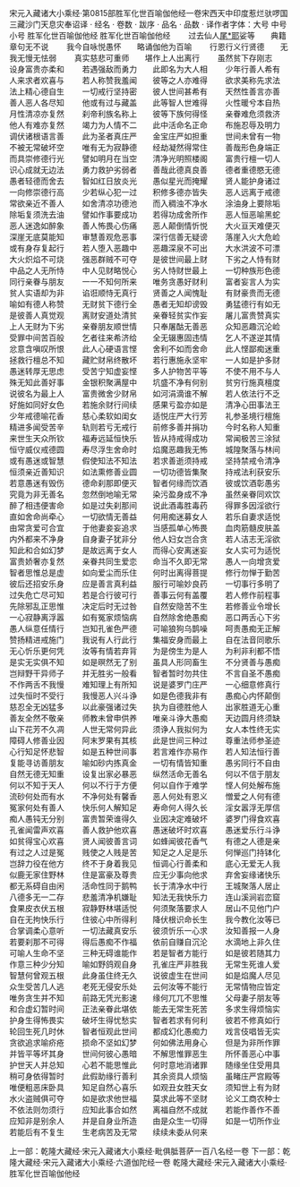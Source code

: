 宋元入藏诸大小乘经·第0815部胜军化世百喻伽他经一卷宋西天中印度惹烂驮啰国三藏沙门天息灾奉诏译
· 经名 · 卷数 · 跋序
· 品名 · 品数 · 译作者字体：大号 中号 小号
胜军化世百喻伽他经
胜军化世百喻伽他经
　　过去仙人[尾*耶](切身)娑等　　典籍章句无不说
　　我今自咏悦愚怀　　略诵伽他为百喻
　　行恩行义行贤德　　无我无慢无怯弱
　　真实慈悲可重师　　堪作上人出离行
　　虽然贫下存刚志　　设身富贵亦柔和
　　若遇强敌而勇力　　此即名为大人相
　　少年行善人希有　　人来求者欢喜与
　　若人称赞我羞闻　　彼等之人亦难得
　　欲求美称先求法　　法上精心德自生
　　一切戒行坚持密　　彼人世间甚希有
　　天然性善言亦善　　善人恶人各尽知
　　他或有过与藏盖　　此等智人世难得
　　火性暖兮本自热　　月性清凉亦复然
　　刹帝利族名称上　　彼等下族何得怪
　　亲眷难危须救济　　他人有难亦复然
　　竭力为人情不二　　此中活命名正命
　　布施忍辱及明力　　调伏诸根语言善
　　此为圣者真庄严　　金宝庄严如担重
　　世间未曾有一物　　不被无常破坏空
　　唯有无为寂静德　　经劫凝然得常住
　　善哉形色身端正　　而具崇修德行光
　　譬如明月在当空　　清净光明照楼阁
　　富贵行檀一切人　　识心成就无边法
　　勇力救护劣弱者　　善哉此德真良善
　　德者重德愍无德　　愚者轻德而舍去
　　智如红日放炎光　　愚似星光而掩耀
　　贤人能护身诸过　　一向修崇德行高
　　少若纵心犯一过　　积修多德亦皆失
　　恶人远离于戒德　　常欲亲近不善人
　　如舍清凉功德池　　而入稠浊不净水
　　涂油身上要除垢　　除垢复须洗去油
　　譬如作事要成功　　若得功成舍所作
　　恶人恒恶喻黑蛇　　恶人迷逸如醉象
　　善人怖畏心伤痛　　恶人颠倒情忻悦
　　大火亘天难便灭　　深崖无底莫能知
　　审慧善观危恶事　　深行信善无疑谤
　　落崖入火大危崄　　或有身存复起行
　　若人堕入恶趣中　　恶趣深泉不可出
　　大水洪波不可漂　　大火炽焰不可烧
　　强恶群贼不可夺　　是彼世间最上财
　　下劣之人恃有财　　中品之人无所恃
　　中人见财略悦心　　劣人恃财世最上
　　一切种族形色德　　同行亲眷与朋友
　　一一不知何所来　　唯务贪愚好财利
　　富者妄言人为实　　贫人实语却为非
　　谄诳顺恃无真行　　贤善之人闻愧耻
　　有财豪贵而无德　　喻如有德人称赞
　　无财贫下德行全　　愚者无知却谤毁
　　勇猛德行有如无　　是彼善人真觉观
　　离财安道处清贫　　亲眷轻贫实作妄
　　屠儿富贵赞真实　　上人无财为下劣
　　亲眷朋友顺世情　　只奉屠酤无善恶
　　众知恶趣沉沦崄　　受罪中间苦百般
　　乞者往来希济给　　全无辍惠固违情
　　乞人不遂逆其情　　忿意含嗔叹所恨
　　此人心硬语言悭　　舍利不如而舍命
　　此人悭鄙痴迷重　　拯救行檀总不知
　　藏贮财帛终散坏　　若行惠施永坚牢
　　一人如是护多财　　愚迷转厚无思虑
　　受苦宁知虚妄悭　　多人护物苦平等
　　不使不用不与人　　殊无知此善好事
　　金银积聚满屋中　　坑盛不净有何别
　　贫穷行施真檀度　　说彼名为最上人
　　富贵微舍少财帛　　如河涓滴谁不解
　　若人依法行不乏　　好施如同好女色
　　若施余财行间续　　感果亏盈亦如是
　　清净心田事法王　　少年戒德喻花香
　　慈心柔软如闺女　　适悦庄严大行芳
　　礼参圣境行檀施　　精进多闻受苦辛
　　轨则若亏无戒行　　前修多善并捐功
　　今时名称人知重　　来世生天众所钦
　　福寿远延恒快乐　　皆从持戒得成功
　　常闻极苦三涂狱　　恒守威仪戒德圆
　　寿尽浮生舍命时　　焰魔恶趣我无怖
　　城隍聚落与林间　　或有愚迷或智慧
　　假使知法不知法　　若求善逝须持戒
　　坚持禁戒令清净　　恒须亲近善知识
　　如法熏修善业圆　　一切功德皆集聚
　　持戒法利获安乐　　若意愚迷有毁伤
　　德命刹那即便灭　　智者何缘而饮酒
　　彼或饮酒彰愚劣　　究竟为非无善名
　　忽然倒地喻无常　　染污盈身成不净
　　虽然亲眷同欢饮　　醉了相违便害命
　　如是过失刹那间　　说此酒毒胜毒药
　　得罪多因淫欲行　　直如舍命尚牵心
　　一切欲情无善益　　何用痴迷募女人
　　若乐自妻求适悦　　由常贪爱可合宜
　　于他妻妾妄追求　　当感孤单心怖畏
　　血肉筋髓皮肤盖　　内外都来不净身
　　自身妻子犹非分　　他人妇女岂合贪
　　若人洁志无淫欲　　知此和合如幻梦
　　是故远离于女人　　而得心安离迷妄
　　女人实可为适悦　　富贵娇奢亦复然
　　亲眷共同生爱恋　　命当不久即无常
　　愚人一向增贪爱　　智者思惟总是虚
　　如向爱尘而乐住　　何时出离得菩提
　　修行勿惮于勤苦　　彼后还招安乐身
　　应是善言真利益　　服行可喻妙良药
　　一切事行多明了　　过失危亡尽可知
　　若是合行彼可行　　善事云何有盖覆
　　若人修作前程事　　先除邪乱正思惟
　　决定后时无过咎　　自然安隐苦不生
　　若修善业令增长　　一心寂静离浮嚣
　　如有冤家烦恼病　　自然除舍绝愚痴
　　恶口两舌心下劣　　愚人纵意任情行
　　岂知孔雀色严德　　可喻狼狗乌鹊噪
　　呵责愚痴无正解　　赞扬精进戒施门
　　我说有人行此行　　集福安身而最上
　　自在法音同歌乐　　无心忻乐更何凭
　　汝等有情若弃背　　为是傍生为是人
　　为利非利都不悟　　是实无实俱不知
　　如是暝然无了别　　虽具人形同畜生
　　不分贤善与愚痴　　岂辩野干异师子
　　并无胜劣一般看　　智者暂时勿共住
　　不言自圣不愚痴　　不作两舌不我慢
　　难知理上有所知　　说是婆罗门庄严
　　一心细意修真行　　过失恒时不受行
　　我慢恶人兴斗诤　　如是色德我非有
　　愚痴心内怀颠倒　　慈忍全无凶猛多
　　以此豪强诸过失　　执为自德胜他人
　　出家胜道无心重　　善友全然不敬亲
　　师教未曾申供养　　唯亲斗诤大愚痴
　　天边圆月终须缺　　山下花芳不久凋
　　人世无常何异此　　须诤人我拟何为
　　女人本性终无实　　障碍人修善业因
　　阿末罗果有其核　　此是世间三种过
　　尊重法师参圣迹　　心行知足怀悲智
　　如是五种世间事　　若言难作亦易作
　　若人知法恒行善　　复能寻访善朋友
　　喻如砂内拣真金　　一切有情皆知重
　　愚劣同行不自由　　自然无德无知重
　　设复出家必暴恶　　纵然活命无善名
　　何以不信于朋友　　何以不知于天人
　　何以不行于方便　　何以自作于难学
　　悭人何处解布施　　流砂何处而有水
　　不净何处有馨香　　恶人何处有恩义
　　憎爱之人何有德　　冤家何处有善人
　　快乐何人解知足　　寿命何人得久长
　　淫女嚣浮无厚信　　痴人愚钝无分别
　　富贵暂荣谁得久　　业因决定难破坏
　　婆罗门得食欢喜　　孔雀闻雷声欢喜
　　善人救护他欢喜　　愚迷破坏时欢喜
　　愚迷爱乐行斗诤　　如贫得宝心欢喜
　　贤人闻彼善言词　　如蜂闻彼花香气
　　有德之人德是亲　　有过之人过是冤
　　贱使之人贱是苦　　知足之人足是乐
　　何惮巡门持钵化　　岂辞力役在他方
　　终不于身着我见　　恒调心行善柔和
　　底心无爱无人我　　似鹿无家住野林
　　住是富豪及尊贵　　应无少事向他求
　　弃舍妄缘诸快乐　　都无系碍自由闲
　　活命性同于鹅鸭　　长于清净水中行
　　王城聚落人居止　　八德多无一二存
　　悲羞清净机嫌耻　　知法无我快乐力
　　连山溪涧岩峦窟　　食果皮衣伏五根
　　寂静野林堪适悦　　何须聚落要求人
　　居山不见他门户　　自在无拘快乐行
　　住彼心中所得利　　降伏根识命长生
　　我今教化汝等已　　合掌调柔心意听
　　一切法藏真安乐　　彼须忻乐一心求
　　汝知善报一人身　　若要刹那不可得
　　得后愚痴不作福　　依前自赚自沉沦
　　水滴地上非久住　　可喻人生命不坚
　　三种无碍谁能作　　若是智者方能行
　　如是彼若随其力　　作意三种少分知
　　喻如野鸽观自身　　孔雀庄严非胜我
　　无常生死谁人爱　　智慧何曾观五根
　　此身虽住终无久　　说彼虚生在世间
　　如是焰魔人尽见　　众生受苦几人逃
　　老死无侵安乐处　　云何汝等不能行
　　无常情物应皆定　　唯务贪生并不知
　　前路无凭光影速　　缘何兀兀不思惟
　　父母妻子朋友等　　和合虚幻暂时间
　　正法亲眷此堪依　　能去无常生死苦
　　多求生得烦恼实　　护身生得怖畏实
　　破坏生得忧愁实　　智者若求有何利
　　彼若不修真如行　　轮回生死几时休
　　智者恒观此世间　　都成幻化愚痴力
　　戏言伎唱皆无实　　贪欲追求喻疥疮
　　损命不坚如幻梦　　何如佛法用身心
　　但是为非所作罪　　并皆平等坏其身
　　世间何彼心愚暗　　不解思惟罪恶生
　　所怀善恶心中事　　护世天人并总知
　　心若不能思惟此　　何时意地消诸罪
　　随缘坐住受用具　　稍可身依得暂时
　　此假助缘行善利　　其余资具人烦恼
　　虽睹庄严宫殿等　　唯便粗恶床卧具
　　知足自然心喜乐　　如观丑女胜天女
　　须知世上有为财　　水火盗贼俱可夺
　　如是欲求他世福　　莫求此等不坚财
　　论义工商农种士　　不依法则勿须行
　　应知此事合如然　　离福自然不成就
　　若能作善作不善　　应知非是别余人
　　并是自身业所造　　由是众生一切得
　　如是一切所作业　　若能后有不复生
　　生老病苦及无常　　续续未委从何来

上一部：乾隆大藏经·宋元入藏诸大小乘经·毗俱胝菩萨一百八名经一卷
下一部：乾隆大藏经·宋元入藏诸大小乘经·六道伽陀经一卷
乾隆大藏经·宋元入藏诸大小乘经·胜军化世百喻伽他经